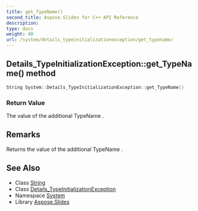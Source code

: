 ```yaml
---
title: get_TypeName()
second_title: Aspose.Slides for C++ API Reference
description: 
type: docs
weight: 40
url: /system/details_typeinitializationexception/get_typename/
---
```

## Details_TypeInitializationException::get_TypeName() method




```cpp
String System::Details_TypeInitializationException::get_TypeName()
```


### Return Value

The value of the additional TypeName .
## Remarks


Returns the value of the additional TypeName . 
## See Also

* Class [String](../../string/)
* Class [Details_TypeInitializationException](../)
* Namespace [System](../../)
* Library [Aspose.Slides](../../../)